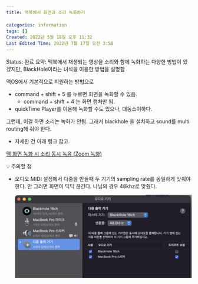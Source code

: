 ```yaml
---
title: 맥북에서 화면과 소리 녹화하기

categories: information
tags: []
Created: 2022년 5월 18일 오후 11:32
Last Edited Time: 2022년 7월 17일 오전 3:58
---
```

Status: 완료
요약: 맥북에서 재생되는 영상을 소리와 함께 녹화하는 다양한 방법이 있겠지만, BlackHole이라는 녀석을 이용한 방법을 설명함

맥OS에서 기본적으로 지원하는 방법으로 

- command + shift + 5  를 누르면 화면을 녹화할 수 있음.
    - command + shift + 4 는 화면 캡처만 됨.
- quickTime Player를 이용해 녹화할 수도 있으나, 대동소이하다.

그런데, 이걸 하면 소리는 녹화가 안됨. 그래서 blackhole 을 설치하고 sound를 multi routing해 줘야 한다.

- 자세한 건 아래 링크 참고.

[맥 화면 녹화 시 소리 동시 녹음 (Zoom 녹화)](https://kyulee.tistory.com/entry/m1-%ED%99%94%EB%A9%B4-%EB%85%B9%ED%99%94%EC%8B%9C-%EC%86%8C%EB%A6%AC-%EB%8F%99%EC%8B%9C-%EB%85%B9%EC%9D%8CQuicktime-Player-BlackHole)

<aside>
💡 주의할 점

</aside>

- 오디오 MIDI 설정에서 다중을 만들때 두 기기의  sampling rate를 동일하게 맞춰야 한다. 안 그러면 화면이 딕딕 끊긴다. 나님의 경우 48khz로 맞췄다.
    
    ![Untitled](/assets/images/2022-07-17-맥북에서-화면과-소리-녹화하기/Untitled.png)